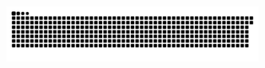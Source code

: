 <picture>
  <source media="(prefers-color-scheme: dark)" srcset="https://raw.githubusercontent.com/danzelgeb/danzelgeb/refs/heads/output/github-snake-dark.svg" />
  <source media="(prefers-color-scheme: light)" srcset="https://raw.githubusercontent.com/danzelgeb/danzelgeb/refs/heads/output/github-snake-dark.svg" />
  <img alt="github-snake" src="https://raw.githubusercontent.com/danzelgeb/danzelgeb/refs/heads/output/github-snake-dark.svg" />
</picture>
